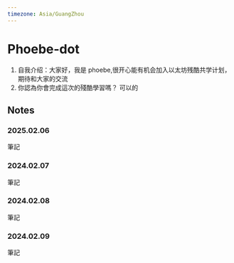 ```yaml
---
timezone: Asia/GuangZhou
---
```


# Phoebe-dot

1. 自我介绍：大家好，我是 phoebe,很开心能有机会加入以太坊残酷共学计划，期待和大家的交流
2. 你認為你會完成這次的殘酷學習嗎？ 可以的

## Notes

<!-- Content_START -->

### 2025.02.06

筆記

### 2024.02.07

筆記

### 2024.02.08

筆記

### 2024.02.09

筆記

<!-- Content_END -->
